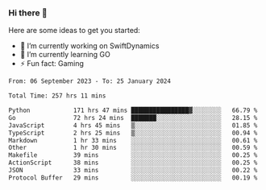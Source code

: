 ### Hi there 👋

Here are some ideas to get you started:

- 🔭 I’m currently working on SwiftDynamics
- 🌱 I’m currently learning GO
-  ⚡ Fun fact: Gaming
  
  <!--
- 👯 I’m looking to collaborate on ...
- 🤔 I’m looking for help with ...
- 💬 Ask me about ...
- 📫 How to reach me: ...
- 😄 Pronouns: ...
-->

<!--START_SECTION:waka-->

```txt
From: 06 September 2023 - To: 25 January 2024

Total Time: 257 hrs 11 mins

Python            171 hrs 47 mins ████████████████▓░░░░░░░░   66.79 %
Go                72 hrs 24 mins  ███████░░░░░░░░░░░░░░░░░░   28.15 %
JavaScript        4 hrs 45 mins   ▒░░░░░░░░░░░░░░░░░░░░░░░░   01.85 %
TypeScript        2 hrs 25 mins   ▒░░░░░░░░░░░░░░░░░░░░░░░░   00.94 %
Markdown          1 hr 33 mins    ░░░░░░░░░░░░░░░░░░░░░░░░░   00.61 %
Other             1 hr 30 mins    ░░░░░░░░░░░░░░░░░░░░░░░░░   00.59 %
Makefile          39 mins         ░░░░░░░░░░░░░░░░░░░░░░░░░   00.25 %
ActionScript      38 mins         ░░░░░░░░░░░░░░░░░░░░░░░░░   00.25 %
JSON              33 mins         ░░░░░░░░░░░░░░░░░░░░░░░░░   00.22 %
Protocol Buffer   29 mins         ░░░░░░░░░░░░░░░░░░░░░░░░░   00.19 %
```

<!--END_SECTION:waka-->
